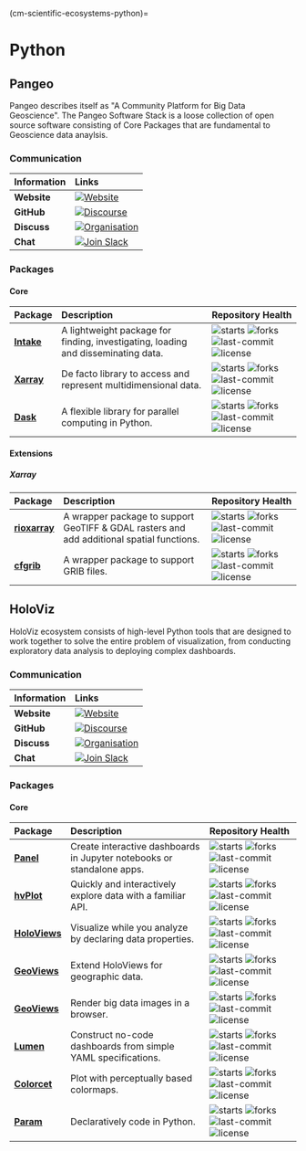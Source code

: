 (cm-scientific-ecosystems-python)=

# Python

## Pangeo
Pangeo describes itself as "A Community Platform for Big Data Geoscience".
The Pangeo Software Stack is a loose collection of open source software consisting of Core Packages that are fundamental to Geoscience data anaylsis. 

### Communication
| Information | Links                                                                                                                                                                                              |
|:------------|:---------------------------------------------------------------------------------------------------------------------------------------------------------------------------------------------------|
| **Website** | [![Website](https://img.shields.io/badge/Website-blue.svg)](https://pangeo.io/)                                                                                                                    |
| **GitHub**  | [![Discourse](https://img.shields.io/badge/GitHub-visit_organisation-yellow?logo=github&logoColor=whitesmoke)](https://github.com/pangeo-data)                                                     |
| **Discuss** | [![Organisation](https://img.shields.io/discourse/https/discourse.pangeo.io/status.svg?colorB=%234CB697&label=Discourse&logo=discourse)](https://discourse.pangeo.io/)                             |
| **Chat**    | [![Join Slack](https://img.shields.io/badge/gitter-join_chat-red?logo=Gitter&style=flat-round&label=gitter)](https://gitter.im/pangeo-data/Lobby)                                                  | 

### Packages

#### Core

| Package                                           | Description                                                                       | Repository Health                                                                                                                                                                                                                                                                                                      |
|:--------------------------------------------------|:----------------------------------------------------------------------------------|:-----------------------------------------------------------------------------------------------------------------------------------------------------------------------------------------------------------------------------------------------------------------------------------------------------------------------|
| **[Intake](https://github.com/intake/intake)**    | A lightweight package for finding, investigating, loading and disseminating data. | ![starts](https://img.shields.io/github/stars/intake/intake?style=social) ![forks](https://img.shields.io/github/forks/intake/intake?style=social) ![last-commit](https://img.shields.io/github/last-commit/intake/intake.svg) ![license](https://img.shields.io/github/license/intake/intake.svg)                     |
| **[Xarray](https://github.com/pydata/xarray)**    | De facto library to access and represent multidimensional data.                   | ![starts](https://img.shields.io/github/stars/pydata/xarray?style=social) ![forks](https://img.shields.io/github/forks/pydata/xarray?style=social) ![last-commit](https://img.shields.io/github/last-commit/pydata/xarray.svg) ![license](https://img.shields.io/github/license/pydata/xarray.svg)                     |
| **[Dask](https://github.com/dask/dask)**          | A flexible library for parallel computing in Python.                              | ![starts](https://img.shields.io/github/stars/dask/dask?style=social) ![forks](https://img.shields.io/github/forks/dask/dask?style=social) ![last-commit](https://img.shields.io/github/last-commit/dask/dask.svg) ![license](https://img.shields.io/github/license/dask/dask.svg)         |

#### Extensions

##### Xarray
| Package                                               | Description                                                                               | Repository Health                                                                                                                                                                                                                                                                                                      |
|:------------------------------------------------------|:------------------------------------------------------------------------------------------|:-----------------------------------------------------------------------------------------------------------------------------------------------------------------------------------------------------------------------------------------------------------------------------------------------------------------------|
| **[rioxarray](https://github.com/corteva/rioxarray)** | A wrapper package to support GeoTIFF & GDAL rasters and add additional spatial functions. | ![starts](https://img.shields.io/github/stars/corteva/rioxarray?style=social) ![forks](https://img.shields.io/github/forks/corteva/rioxarray?style=social) ![last-commit](https://img.shields.io/github/last-commit/corteva/rioxarray.svg) ![license](https://img.shields.io/github/license/corteva/rioxarray.svg)                     |
| **[cfgrib](https://github.com/ecmwf/cfgrib)**         | A wrapper package to support GRIB files.                                                  | ![starts](https://img.shields.io/github/stars/ecmwf/cfgrib?style=social) ![forks](https://img.shields.io/github/forks/ecmwf/cfgrib?style=social) ![last-commit](https://img.shields.io/github/last-commit/ecmwf/cfgrib.svg) ![license](https://img.shields.io/github/license/ecmwf/cfgrib.svg)                     |

## HoloViz
HoloViz ecosystem consists of high-level Python tools that are designed to work together to solve the entire problem of visualization, from conducting exploratory data analysis to deploying complex dashboards.

### Communication
| Information | Links                                                                                                                                                                       |
|:------------|:----------------------------------------------------------------------------------------------------------------------------------------------------------------------------|
| **Website** | [![Website](https://img.shields.io/badge/Website-blue.svg)](https://holoviz.org/)                                                                                           |
| **GitHub**  | [![Discourse](https://img.shields.io/badge/GitHub-visit_organisation-yellow?logo=github&logoColor=whitesmoke)](https://github.com/holoviz/holoviz)                          |
| **Discuss** | [![Organisation](https://img.shields.io/discourse/https/discourse.holoviz.org/status.svg?colorB=%234CB697&label=Discourse&logo=discourse)](https://discourse.holoviz.org//) |
| **Chat**    | [![Join Slack](https://img.shields.io/badge/gitter-join_chat-red?logo=Gitter&style=flat-round&label=gitter)](https://gitter.im/pyviz/pyviz)                                 | 

### Packages

#### Core

| Package                                               | Description                                                            | Repository Health                                                                                                                                                                                                                                                                                                                |
|:------------------------------------------------------|:-----------------------------------------------------------------------|:---------------------------------------------------------------------------------------------------------------------------------------------------------------------------------------------------------------------------------------------------------------------------------------------------------------------------------|
| **[Panel](https://github.com/holoviz/panel)**         | Create interactive dashboards in Jupyter notebooks or standalone apps. | ![starts](https://img.shields.io/github/stars/holoviz/panel?style=social) ![forks](https://img.shields.io/github/forks/holoviz/panel?style=social) ![last-commit](https://img.shields.io/github/last-commit/holoviz/panel.svg) ![license](https://img.shields.io/github/license/holoviz/panel.svg)                               |
| **[hvPlot](https://github.com/holoviz/hvplot)**       | Quickly and interactively explore data with a familiar API.            | ![starts](https://img.shields.io/github/stars/holoviz/hvplot?style=social) ![forks](https://img.shields.io/github/forks/holoviz/hvplot?style=social) ![last-commit](https://img.shields.io/github/last-commit/holoviz/hvplot.svg) ![license](https://img.shields.io/github/license/holoviz/hvplot.svg)                           |
| **[HoloViews](https://github.com/holoviz/holoviews)** | Visualize while you analyze by declaring data properties.              | ![starts](https://img.shields.io/github/stars/holoviz/holoviews?style=social) ![forks](https://img.shields.io/github/forks/holoviz/holoviews?style=social) ![last-commit](https://img.shields.io/github/last-commit/holoviz/holoviews.svg) ![license](https://img.shields.io/github/license/holoviz/holoviews.svg)               |
| **[GeoViews](https://github.com/holoviz/geoviews)**   | Extend HoloViews for geographic data.                                  | ![starts](https://img.shields.io/github/stars/holoviz/geoviews?style=social) ![forks](https://img.shields.io/github/forks/holoviz/geoviews?style=social) ![last-commit](https://img.shields.io/github/last-commit/holoviz/geoviews.svg) ![license](https://img.shields.io/github/license/holoviz/geoviews.svg)                   |
| **[GeoViews](https://github.com/holoviz/datashader)** | Render big data images in a browser.                                   | ![starts](https://img.shields.io/github/stars/holoviz/datashader?style=social) ![forks](https://img.shields.io/github/forks/holoviz/datashader?style=social) ![last-commit](https://img.shields.io/github/last-commit/holoviz/datashader.svg) ![license](https://img.shields.io/github/license/holoviz/datashader.svg)           | 
| **[Lumen](https://github.com/holoviz/lumen)**         | Construct no-code dashboards from simple YAML specifications.          | ![starts](https://img.shields.io/github/stars/holoviz/lumen?style=social) ![forks](https://img.shields.io/github/forks/holoviz/lumen?style=social) ![last-commit](https://img.shields.io/github/last-commit/holoviz/lumen.svg) ![license](https://img.shields.io/github/license/holoviz/lumen.svg)                               |
| **[Colorcet](https://github.com/holoviz/colorcet)**   | Plot with perceptually based colormaps.                                | ![starts](https://img.shields.io/github/stars/holoviz/colorcet?style=social) ![forks](https://img.shields.io/github/forks/holoviz/colorcet?style=social) ![last-commit](https://img.shields.io/github/last-commit/holoviz/colorcet.svg) ![license](https://img.shields.io/github/license/holoviz/colorcet.svg)                   |
| **[Param](https://github.com/holoviz/param)**         | Declaratively code in Python.                                          | ![starts](https://img.shields.io/github/stars/holoviz/param?style=social) ![forks](https://img.shields.io/github/forks/holoviz/param?style=social) ![last-commit](https://img.shields.io/github/last-commit/holoviz/param.svg) ![license](https://img.shields.io/github/license/holoviz/param.svg)                               |
